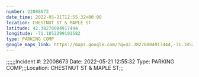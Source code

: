 ```yaml
---
number: 22008673
date_time: 2022-05-21T12:55:32+00:00
location: CHESTNUT ST & MAPLE ST
latitude: 42.38278004917444
longitude: -71.1852299101582
type: PARKING COMP
google_maps_link: https://maps.google.com/?q=42.38278004917444,-71.1852299101582
---
```


;;;;;;Incident #: 22008673  Date: 2022-05-21 12:55:32   Type: PARKING COMP;;;Location: CHESTNUT ST & MAPLE ST;;;
